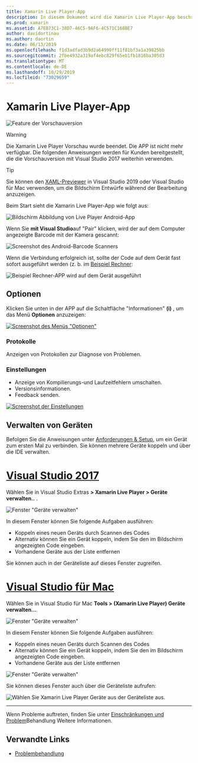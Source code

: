 ```yaml
---
title: Xamarin Live Player-App
description: In diesem Dokument wird die Xamarin Live Player-App beschrieben, die verwendet werden kann, um eine Vorschau der Codeänderungen auf dem Gerät anzuzeigen. Es werden Setup, Beispiele, Protokolle, Einstellungen, Verwaltung von Geräten und mehr erläutert.
ms.prod: xamarin
ms.assetid: A7EB73C1-38D7-46C5-9AF6-4C571C168BE7
author: davidortinau
ms.author: daortin
ms.date: 06/13/2019
ms.openlocfilehash: f1d3adfad3b9d2a64990ff11f81bf3a1a39825bb
ms.sourcegitcommit: 2fbe4932a319af4ebc829f65eb1fb1816ba305d3
ms.translationtype: MT
ms.contentlocale: de-DE
ms.lasthandoff: 10/29/2019
ms.locfileid: "73029659"
---
```

# <a name="xamarin-live-player-app"></a>Xamarin Live Player-App

![Feature der Vorschauversion](~/media/shared/preview.png)

> [!WARNING]
> Die Xamarin Live Player Vorschau wurde beendet. Die APP ist nicht mehr verfügbar. Die folgenden Anweisungen werden für Kunden bereitgestellt, die die Vorschauversion mit Visual Studio 2017 weiterhin verwenden.

> [!TIP]
> Sie können den [XAML-Previewer](~/xamarin-forms/xaml/xaml-previewer/index.md) in Visual Studio 2019 oder Visual Studio für Mac verwenden, um die Bildschirm Entwürfe während der Bearbeitung anzuzeigen.

Beim Start sieht die Xamarin Live Player-App wie folgt aus:

![Bildschirm Abbildung von Live Player Android-App](player-images/app-android-sml.png)

Wenn Sie **mit Visual Studio**auf "Pair" klicken, wird der auf dem Computer angezeigte Barcode mit der Kamera gescannt:

![Screenshot des Android-Barcode Scanners](player-images/scan-android-sml.png)

Wenn die Verbindung erfolgreich ist, sollte der Code auf dem Gerät fast sofort ausgeführt werden (z. b. im [Beispiel Rechner](https://github.com/xamarin/mobile-samples/tree/master/LivePlayer/BasicCalculator):

![Beispiel Rechner-APP wird auf dem Gerät ausgeführt](player-images/basic-calculator-sml.png)

## <a name="options"></a>Optionen

Klicken Sie unten in der APP auf die Schaltfläche "Informationen" **(i)** , um das Menü **Optionen** anzuzeigen:

[![Screenshot des Menüs "Optionen"](player-images/options-sml.png)](player-images/options.png#lightbox)

### <a name="logs"></a>Protokolle

Anzeigen von Protokollen zur Diagnose von Problemen.

### <a name="settings"></a>Einstellungen

- Anzeige von Kompilierungs-und Laufzeitfehlern umschalten.
- Versionsinformationen.
- Feedback senden.

[![Screenshot der Einstellungen](player-images/settings-sml.png)](player-images/settings.png#lightbox)

## <a name="managing-devices"></a>Verwalten von Geräten

Befolgen Sie die Anweisungen unter [Anforderungen & Setup](~/tools/live-player/install.md), um ein Gerät zum ersten Mal zu verbinden. Sie können mehrere Geräte koppeln und über die IDE verwalten.

# <a name="visual-studio-2017tabwindows"></a>[Visual Studio 2017](#tab/windows)

Wählen Sie in Visual Studio Extras **> Xamarin Live Player > Geräte verwalten..** .

![Fenster "Geräte verwalten"](player-images/manage-tools-menu-vs.png)

In diesem Fenster können Sie folgende Aufgaben ausführen:

- Koppeln eines neuen Geräts durch Scannen des Codes
- Alternativ können Sie ein Gerät koppeln, indem Sie den im Bildschirm angezeigten Code eingeben.
- Vorhandene Geräte aus der Liste entfernen

Sie können auch in der Geräteliste auf dieses Fenster zugreifen.

# <a name="visual-studio-for-mactabmacos"></a>[Visual Studio für Mac](#tab/macos)

Wählen Sie in Visual Studio für Mac **Tools > (Xamarin Live Player) Geräte verwalten...**

![Fenster "Geräte verwalten"](player-images/manage-tools-menu.png)

In diesem Fenster können Sie folgende Aufgaben ausführen:

- Koppeln eines neuen Geräts durch Scannen des Codes
- Alternativ können Sie ein Gerät koppeln, indem Sie den im Bildschirm angezeigten Code eingeben.
- Vorhandene Geräte aus der Liste entfernen

![Fenster "Geräte verwalten"](player-images/manage.png)

Sie können dieses Fenster auch über die Geräteliste aufrufen:

![Wählen Sie Xamarin Live Player Geräte aus der Geräteliste aus.](player-images/manage-device-menu.png)

-----

Wenn Probleme auftreten, finden Sie unter [Einschränkungen und Problem](~/tools/live-player/troubleshooting.md)Behandlung Weitere Informationen.

## <a name="related-links"></a>Verwandte Links

- [Problembehandlung](~/tools/live-player/troubleshooting.md)
